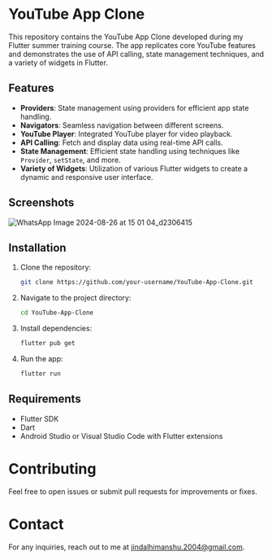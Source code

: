 # YouTube App Clone

This repository contains the YouTube App Clone developed during my Flutter summer training course. The app replicates core YouTube features and demonstrates the use of API calling, state management techniques, and a variety of widgets in Flutter.

## Features

- **Providers**: State management using providers for efficient app state handling.
- **Navigators**: Seamless navigation between different screens.
- **YouTube Player**: Integrated YouTube player for video playback.
- **API Calling**: Fetch and display data using real-time API calls.
- **State Management**: Efficient state handling using techniques like `Provider`, `setState`, and more.
- **Variety of Widgets**: Utilization of various Flutter widgets to create a dynamic and responsive user interface.

## Screenshots

![WhatsApp Image 2024-08-26 at 15 01 04_d2306415](https://github.com/user-attachments/assets/947e20ba-c4ca-45ed-9928-0615483bd8a6)


## Installation

1. Clone the repository:
   ```bash
   git clone https://github.com/your-username/YouTube-App-Clone.git
2. Navigate to the project directory:
   ```bash
   cd YouTube-App-Clone
3. Install dependencies:
   ```bash
   flutter pub get
4. Run the app:
   ```bash
   flutter run

## Requirements

- Flutter SDK
- Dart
- Android Studio or Visual Studio Code with Flutter extensions

# Contributing

Feel free to open issues or submit pull requests for improvements or fixes.

# Contact

For any inquiries, reach out to me at jindalhimanshu.2004@gmail.com.
